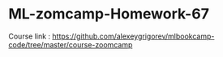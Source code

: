 # ML-zomcamp-Homework-67

Course link : https://github.com/alexeygrigorev/mlbookcamp-code/tree/master/course-zoomcamp
